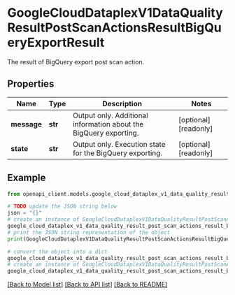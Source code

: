 # GoogleCloudDataplexV1DataQualityResultPostScanActionsResultBigQueryExportResult

The result of BigQuery export post scan action.

## Properties

Name | Type | Description | Notes
------------ | ------------- | ------------- | -------------
**message** | **str** | Output only. Additional information about the BigQuery exporting. | [optional] [readonly] 
**state** | **str** | Output only. Execution state for the BigQuery exporting. | [optional] [readonly] 

## Example

```python
from openapi_client.models.google_cloud_dataplex_v1_data_quality_result_post_scan_actions_result_big_query_export_result import GoogleCloudDataplexV1DataQualityResultPostScanActionsResultBigQueryExportResult

# TODO update the JSON string below
json = "{}"
# create an instance of GoogleCloudDataplexV1DataQualityResultPostScanActionsResultBigQueryExportResult from a JSON string
google_cloud_dataplex_v1_data_quality_result_post_scan_actions_result_big_query_export_result_instance = GoogleCloudDataplexV1DataQualityResultPostScanActionsResultBigQueryExportResult.from_json(json)
# print the JSON string representation of the object
print(GoogleCloudDataplexV1DataQualityResultPostScanActionsResultBigQueryExportResult.to_json())

# convert the object into a dict
google_cloud_dataplex_v1_data_quality_result_post_scan_actions_result_big_query_export_result_dict = google_cloud_dataplex_v1_data_quality_result_post_scan_actions_result_big_query_export_result_instance.to_dict()
# create an instance of GoogleCloudDataplexV1DataQualityResultPostScanActionsResultBigQueryExportResult from a dict
google_cloud_dataplex_v1_data_quality_result_post_scan_actions_result_big_query_export_result_from_dict = GoogleCloudDataplexV1DataQualityResultPostScanActionsResultBigQueryExportResult.from_dict(google_cloud_dataplex_v1_data_quality_result_post_scan_actions_result_big_query_export_result_dict)
```
[[Back to Model list]](../README.md#documentation-for-models) [[Back to API list]](../README.md#documentation-for-api-endpoints) [[Back to README]](../README.md)



